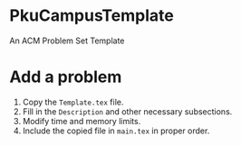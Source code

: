 # PkuCampusTemplate
An ACM Problem Set Template

# Add a problem

1. Copy the ```Template.tex``` file.
2. Fill in the ```Description``` and other necessary subsections.
3. Modify time and memory limits.
4. Include the copied file in ```main.tex``` in proper order.
